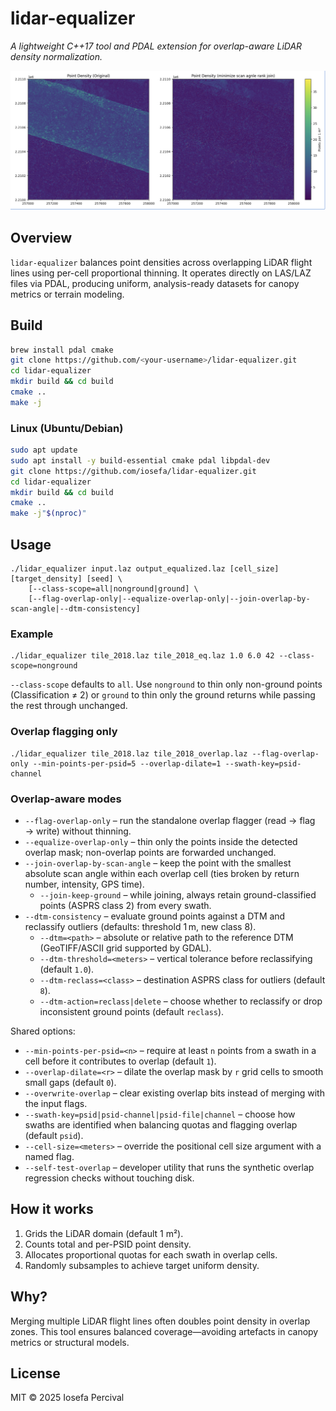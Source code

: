 # lidar-equalizer
*A lightweight C++17 tool and PDAL extension for overlap-aware LiDAR density normalization.*

![Point densities](img/point_densities.png)

## Overview
`lidar-equalizer` balances point densities across overlapping LiDAR flight lines using per-cell proportional thinning.
 It operates directly on LAS/LAZ files via PDAL, producing uniform, analysis-ready datasets for canopy metrics or terrain modeling.

## Build
```bash
brew install pdal cmake
git clone https://github.com/<your-username>/lidar-equalizer.git
cd lidar-equalizer
mkdir build && cd build
cmake ..
make -j
```

### Linux (Ubuntu/Debian)
```bash
sudo apt update
sudo apt install -y build-essential cmake pdal libpdal-dev
git clone https://github.com/iosefa/lidar-equalizer.git
cd lidar-equalizer
mkdir build && cd build
cmake ..
make -j"$(nproc)"
```

## Usage
```
./lidar_equalizer input.laz output_equalized.laz [cell_size] [target_density] [seed] \
    [--class-scope=all|nonground|ground] \
    [--flag-overlap-only|--equalize-overlap-only|--join-overlap-by-scan-angle|--dtm-consistency]
```

### Example
```
./lidar_equalizer tile_2018.laz tile_2018_eq.laz 1.0 6.0 42 --class-scope=nonground
```

`--class-scope` defaults to `all`. Use `nonground` to thin only non-ground points (Classification ≠ 2) or `ground` to thin only the ground returns while passing the rest through unchanged.

### Overlap flagging only
```
./lidar_equalizer tile_2018.laz tile_2018_overlap.laz --flag-overlap-only --min-points-per-psid=5 --overlap-dilate=1 --swath-key=psid-channel
```

### Overlap-aware modes
- `--flag-overlap-only` – run the standalone overlap flagger (read → flag → write) without thinning.
- `--equalize-overlap-only` – thin only the points inside the detected overlap mask; non-overlap points are forwarded unchanged.
- `--join-overlap-by-scan-angle` – keep the point with the smallest absolute scan angle within each overlap cell (ties broken by return number, intensity, GPS time).
  - `--join-keep-ground` – while joining, always retain ground-classified points (ASPRS class 2) from every swath.
- `--dtm-consistency` – evaluate ground points against a DTM and reclassify outliers (defaults: threshold 1 m, new class 8).
  - `--dtm=<path>` – absolute or relative path to the reference DTM (GeoTIFF/ASCII grid supported by GDAL).
  - `--dtm-threshold=<meters>` – vertical tolerance before reclassifying (default `1.0`).
  - `--dtm-reclass=<class>` – destination ASPRS class for outliers (default `8`).
  - `--dtm-action=reclass|delete` – choose whether to reclassify or drop inconsistent ground points (default `reclass`).

Shared options:
- `--min-points-per-psid=<n>` – require at least `n` points from a swath in a cell before it contributes to overlap (default `1`).
- `--overlap-dilate=<r>` – dilate the overlap mask by `r` grid cells to smooth small gaps (default `0`).
- `--overwrite-overlap` – clear existing overlap bits instead of merging with the input flags.
- `--swath-key=psid|psid-channel|psid-file|channel` – choose how swaths are identified when balancing quotas and flagging overlap (default `psid`).
- `--cell-size=<meters>` – override the positional cell size argument with a named flag.
- `--self-test-overlap` – developer utility that runs the synthetic overlap regression checks without touching disk.

## How it works
1. Grids the LiDAR domain (default 1 m²).
2. Counts total and per-PSID point density.
3. Allocates proportional quotas for each swath in overlap cells.
4. Randomly subsamples to achieve target uniform density.

## Why?
Merging multiple LiDAR flight lines often doubles point density in overlap zones. This tool ensures balanced coverage—avoiding artefacts in canopy metrics or structural models.

## License
MIT © 2025 Iosefa Percival
